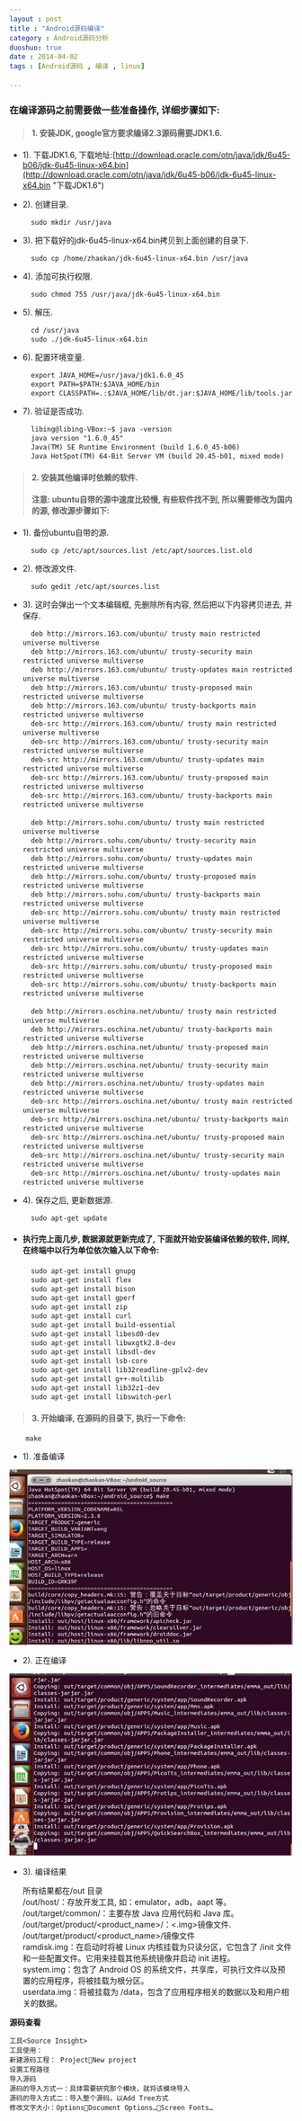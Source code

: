 ```yaml
---
layout : post
title : "Android源码编译"
category : Android源码分析
duoshuo: true
date : 2014-04-02
tags : [Android源码 , 编译 , linux]

---
```


### 在编译源码之前需要做一些准备操作, 详细步骤如下:

> #### 1. 安装JDK, google官方要求编译2.3源码需要JDK1.6. 

- 1). 下载JDK1.6, 下载地址:[http://download.oracle.com/otn/java/jdk/6u45-b06/jdk-6u45-linux-x64.bin](http://download.oracle.com/otn/java/jdk/6u45-b06/jdk-6u45-linux-x64.bin "下载JDK1.6")

<!-- more -->

- 2). 创建目录.

		sudo mkdir /usr/java

- 3). 把下载好的jdk-6u45-linux-x64.bin拷贝到上面创建的目录下.

		sudo cp /home/zhaokan/jdk-6u45-linux-x64.bin /usr/java

- 4). 添加可执行权限.

		sudo chmod 755 /usr/java/jdk-6u45-linux-x64.bin

- 5). 解压.

		cd /usr/java
		sudo ./jdk-6u45-linux-x64.bin

- 6). 配置环境变量.

		export JAVA_HOME=/usr/java/jdk1.6.0_45
		export PATH=$PATH:$JAVA_HOME/bin
		export CLASSPATH=.:$JAVA_HOME/lib/dt.jar:$JAVA_HOME/lib/tools.jar

- 7). 验证是否成功.

		libing@libing-VBox:~$ java -version
		java version "1.6.0_45"
		Java(TM) SE Runtime Environment (build 1.6.0_45-b06)
		Java HotSpot(TM) 64-Bit Server VM (build 20.45-b01, mixed mode)

> #### 2. 安装其他编译时依赖的软件. 
> 
> #### 注意: ubuntu自带的源中速度比较慢, 有些软件找不到, 所以需要修改为国内的源, 修改源步骤如下:

* 1). 备份ubuntu自带的源.

		sudo cp /etc/apt/sources.list /etc/apt/sources.list.old

* 2). 修改源文件.

		sudo gedit /etc/apt/sources.list

* 3). 这时会弹出一个文本编辑框, 先删除所有内容, 然后把以下内容拷贝进去, 并保存.

		deb http://mirrors.163.com/ubuntu/ trusty main restricted universe multiverse
		deb http://mirrors.163.com/ubuntu/ trusty-security main restricted universe multiverse
		deb http://mirrors.163.com/ubuntu/ trusty-updates main restricted universe multiverse
		deb http://mirrors.163.com/ubuntu/ trusty-proposed main restricted universe multiverse
		deb http://mirrors.163.com/ubuntu/ trusty-backports main restricted universe multiverse
		deb-src http://mirrors.163.com/ubuntu/ trusty main restricted universe multiverse
		deb-src http://mirrors.163.com/ubuntu/ trusty-security main restricted universe multiverse
		deb-src http://mirrors.163.com/ubuntu/ trusty-updates main restricted universe multiverse
		deb-src http://mirrors.163.com/ubuntu/ trusty-proposed main restricted universe multiverse
		deb-src http://mirrors.163.com/ubuntu/ trusty-backports main restricted universe multiverse
		
		deb http://mirrors.sohu.com/ubuntu/ trusty main restricted universe multiverse
		deb http://mirrors.sohu.com/ubuntu/ trusty-security main restricted universe multiverse
		deb http://mirrors.sohu.com/ubuntu/ trusty-updates main restricted universe multiverse
		deb http://mirrors.sohu.com/ubuntu/ trusty-proposed main restricted universe multiverse
		deb http://mirrors.sohu.com/ubuntu/ trusty-backports main restricted universe multiverse
		deb-src http://mirrors.sohu.com/ubuntu/ trusty main restricted universe multiverse
		deb-src http://mirrors.sohu.com/ubuntu/ trusty-security main restricted universe multiverse
		deb-src http://mirrors.sohu.com/ubuntu/ trusty-updates main restricted universe multiverse
		deb-src http://mirrors.sohu.com/ubuntu/ trusty-proposed main restricted universe multiverse
		deb-src http://mirrors.sohu.com/ubuntu/ trusty-backports main restricted universe multiverse
		
		deb http://mirrors.oschina.net/ubuntu/ trusty main restricted universe multiverse
		deb http://mirrors.oschina.net/ubuntu/ trusty-backports main restricted universe multiverse
		deb http://mirrors.oschina.net/ubuntu/ trusty-proposed main restricted universe multiverse
		deb http://mirrors.oschina.net/ubuntu/ trusty-security main restricted universe multiverse
		deb http://mirrors.oschina.net/ubuntu/ trusty-updates main restricted universe multiverse
		deb-src http://mirrors.oschina.net/ubuntu/ trusty main restricted universe multiverse
		deb-src http://mirrors.oschina.net/ubuntu/ trusty-backports main restricted universe multiverse
		deb-src http://mirrors.oschina.net/ubuntu/ trusty-proposed main restricted universe multiverse
		deb-src http://mirrors.oschina.net/ubuntu/ trusty-security main restricted universe multiverse
		deb-src http://mirrors.oschina.net/ubuntu/ trusty-updates main restricted universe multiverse

- 4). 保存之后, 更新数据源.

		sudo apt-get update

- #### 执行完上面几步, 数据源就更新完成了, 下面就开始安装编译依赖的软件, 同样, 在终端中以行为单位依次输入以下命令: 

		sudo apt-get install gnupg
		sudo apt-get install flex
		sudo apt-get install bison
		sudo apt-get install gperf
		sudo apt-get install zip
		sudo apt-get install curl
		sudo apt-get install build-essential
		sudo apt-get install libesd0-dev
		sudo apt-get install libwxgtk2.8-dev
		sudo apt-get install libsdl-dev
		sudo apt-get install lsb-core
		sudo apt-get install lib32readline-gplv2-dev
		sudo apt-get install g++-multilib
		sudo apt-get install lib32z1-dev
		sudo apt-get install libswitch-perl

> #### 3. 开始编译, 在源码的目录下, 执行一下命令:

		make

- 1). 准备编译

![图片链接](/res/img/blog/2014/03/02/a.jpg)

- 2). 正在编译

![图片链接](/res/img/blog/2014/03/02/b.jpg)

- 3). 编译结果    
 
    所有结果都在/out 目录    
	/out/host/：存放开发工具, 如：emulator，adb，aapt 等。    
	/out/target/common/：主要存放 Java 应用代码和 Java 库。    
	/out/target/product/<product_name>/：<.img>镜像文件.    
	/out/target/product/<product_name>/镜像文件    
	ramdisk.img：在启动时将被 Linux 内核挂载为只读分区，它包含了 /init 文件和一些配置文件。它用来挂载其他系统镜像并启动 init 进程。    
	system.img：包含了 Android OS 的系统文件，共享库，可执行文件以及预置的应用程序，将被挂载为根分区。    
	userdata.img：将被挂载为 /data，包含了应用程序相关的数据以及和用户相关的数据。    

 **源码查看**

	工具<Source Insight>
	工具使用：
	新建源码工程： ProjectNew project
	设置工程路径
	导入源码
	源码的导入方式一：具体需要研究那个模块，就将该模块导入
	源码的导入方式二：导入整个源码，以Add Tree方式
	修改文字大小：OptionsDocument Options…Screen Fonts…
		
